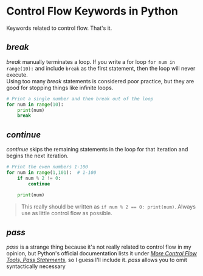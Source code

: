 # Control Flow Keywords in Python
Keywords related to control flow. That's it.

## _break_
_break_ manually terminates a loop. If you write a for loop `for num in range(10):` and include `break` as the first statement, then the loop will never execute. <br />
Using too many _break_ statements is considered poor practice, but they are good for stopping things like infinite loops.

```Python
# Print a single number and then break out of the loop
for num in range(10):
    print(num)
    break
```

## _continue_
_continue_ skips the remaining statements in the loop for that iteration and begins the next iteration.

```Python
# Print the even numbers 1-100
for num in range(1,101):  # 1-100
    if num % 2 != 0:
        continue
    
    print(num)
```
> This really should be written as `if num % 2 == 0: print(num)`. Always use as little control flow as possible.

## _pass_
_pass_ is a strange thing because it's not really related to control flow in my opinion, but Python's official documentation lists it under [_More Control Flow Tools, Pass Statements_](https://docs.python.org/3/tutorial/controlflow.html#pass-statements), so I guess I'll include it. _pass_ allows you to omit syntactically necessary
